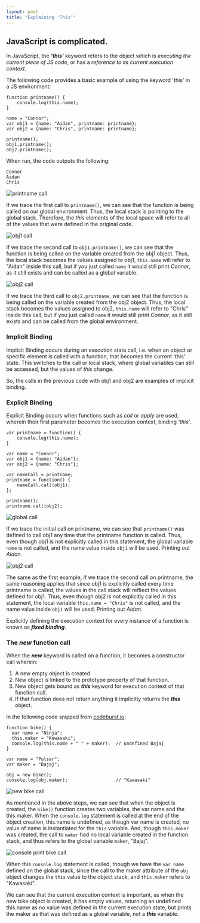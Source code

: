 ```yaml
---
layout: post
title: "Explaining 'This'"
---
```


## JavaScript is complicated.

In JavaScript, the ***'this'*** keyword refers to the object which is *executing the current piece of JS code*, or has a *reference to its current execution context*.

The following code provides a basic example of using the keyword 'this' in a JS environment:
```
function printname() {
    console.log(this.name);
}

name = "Connor";
var obj1 = {name: "Aidan", printname: printname};
var obj2 = {name: "Chris", printname: printname};

printname();
obj1.printname();
obj2.printname();
```

When run, the code outputs the following:
```
Connor
Aidan
Chris
```

![printname call](/dragnet-os/assets/images/implicit_binding_global_call.png)

If we trace the first call to ```printname()```, we can see that the function is being called on our global environment. Thus, the local stack is pointing to the global stack. Therefore, the *this* elements of the local space will refer to all of the values that were defined in the original code.

![obj1 call](/dragnet-os/assets/images/implicit_binding_obj1_call.png)

If we trace the second call to ```obj1.printname()```, we can see that the function is being called on the variable created from the obj1 object. Thus, the local stack becomes the values assigned to obj1, ```this.name``` will refer to "Aidan" inside this call, but if you just called ```name``` it would still print *Connor*, as it still exists and can be called as a global variable.

![obj2 call](/dragnet-os/assets/images/implicit_binding_obj2_call.png)

If we trace the third call to ```obj2.printname```, we can see that the function is being called on the variable created from the obj2 object. Thus, the local stack becomes the values assigned to obj2, ```this.name``` will refer to "Chris" inside this call, but if you just called ```name``` it would still print *Connor*, as it still exists and can be called from the global environment.


### Implicit Binding

Implicit Binding occurs during an execution state call, i.e. when an object or specific element is called with a function, that becomes the current 'this' state. This switches to the call or local stack, where global variables can still be accessed, but the values of *this* change.

So, the calls in the previous code with obj1 and obj2 are examples of implicit binding.

### Explicit Binding

Explicit Binding occurs when functions such as *call* or *apply* are used, wherein their first parameter becomes the execution context, binding *'this'*.

```
var printname = function() {
    console.log(this.name);
}

var name = "Connor";
var obj1 = {name: "Aidan"};
var obj2 = {name: "Chris"};

var nameCall = printname;
printname = function() {
    nameCall.call(obj1);
};

printname();
printname.call(obj2);
```

![global call](/dragnet-os/assets/images/explicit_binding_global_call.png)

If we trace the initial call on printname, we can see that ```printname()``` was defined to call obj1 any time that the printname function is called. Thus, even though obj1 is not explicitly called in this statement, the global variable ```name``` is not called, and the name value inside ```obj1``` will be used. Printing out *Aidan*.

![obj2 call](/dragnet-os/assets/images/explicit_binding_obj2_call.png)

The same as the first example, if we trace the second call on printname, the same reasoning applies that since obj1 is explicitly called every time printname is called, the values in the call stack will refliect the values defined for obj1. Thus, even though obj2 is not explicitly called in this statement, the local variable ```this.name = "Chris"``` is not called, and the name value inside ```obj1``` will be used. Printing out *Aidan*.

Explicitly defining the execution context for every instance of a function is known as ***fixed binding***.

### The ***new*** function call

When the ***new*** keyword is called on a function, it becomes a constructor call wherein:
1. A new empty object is created
2. New object is linked to the prototype property of that function.
3. New object gets bound as ***this*** keyword for execution context of that function call.
4. If that function does not return anything it implicitly returns the ***this*** object.

In the following code snipped from [codeburst.io](https://codeburst.io/all-about-this-and-new-keywords-in-javascript-38039f71780c):

```
function bike() {
  var name = "Ninja";
  this.maker = "Kawasaki";
  console.log(this.name + " " + maker);  // undefined Bajaj
}

var name = "Pulsar";
var maker = "Bajaj";

obj = new bike();
console.log(obj.maker);                  // "Kawasaki"
```

![new bike call](/dragnet-os/assets/images/new_binding_bike_call.png)

As mentioned in the above steps, we can see that when the object is created, the ```bike()``` function creates two variables, the var name and the this.maker. When the ```console.log``` statement is called at the end of the object creation, this.name is undefined, as though var name is created, no value of name is instantiated for the ```this``` variable. And, though ```this.maker``` was created, the call to ```maker``` had no local variable created in the function stack, and thus refers to the global variable ```maker```, "Bajaj".

![console print bike call](/dragnet-os/assets/images/new_binding_print_call.png)

When this ```console.log``` statement is called, though we have the ```var name``` defined on the global stack, since the call to the maker attribute of the ```obj``` object changes the ```this``` value to the object stack, and ```this.maker``` refers to "Kawasaki".

We can see that the current execution context is important, as when the new bike object is created, it has empty values, returning an undefined this.name as no value was defined in the current execution state, but prints the maker as that was defined as a global variable, not a ***this*** variable.